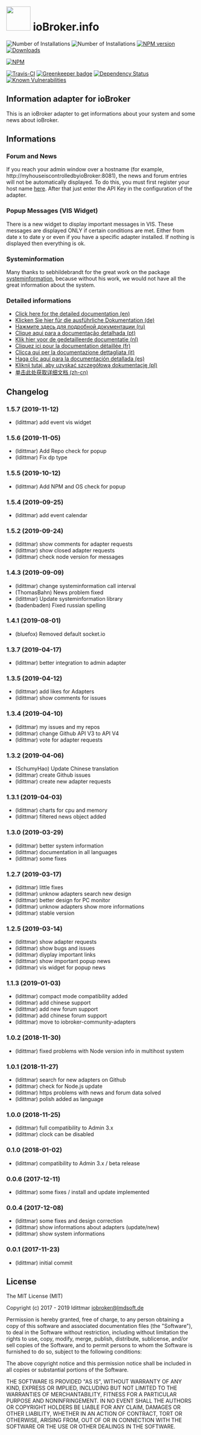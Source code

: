 <h1>
  <img src="https://github.com/iobroker-community-adapters/ioBroker.info/blob/master/admin/info.png" width="64"/>
  ioBroker.info
</h1>

![Number of Installations](http://iobroker.live/badges/info-installed.svg) 
![Number of Installations](http://iobroker.live/badges/info-stable.svg) 
[![NPM version](http://img.shields.io/npm/v/iobroker.info.svg)](https://www.npmjs.com/package/iobroker.info)
[![Downloads](https://img.shields.io/npm/dm/iobroker.info.svg)](https://www.npmjs.com/package/iobroker.info)

[![NPM](https://nodei.co/npm/iobroker.info.png?downloads=true)](https://nodei.co/npm/iobroker.info/)

[![Travis-CI](http://img.shields.io/travis/iobroker-community-adapters/ioBroker.info/master.svg)](https://travis-ci.org/iobroker-community-adapters/ioBroker.info)
[![Greenkeeper badge](https://badges.greenkeeper.io/iobroker-community-adapters/ioBroker.info.svg)](https://greenkeeper.io/)
[![Dependency Status](https://img.shields.io/david/iobroker-community-adapters/iobroker.info.svg)](https://david-dm.org/iobroker-community-adapters/iobroker.info)
[![Known Vulnerabilities](https://snyk.io/test/github/iobroker-community-adapters/ioBroker.info/badge.svg)](https://snyk.io/test/github/iobroker-community-adapters/ioBroker.info)

## Information adapter for ioBroker

This is an ioBroker adapter to get informations about your system and some news about ioBroker.

## Informations

### Forum and News
If you reach your admin window over a hostname (for example, http://myhouseiscontrolledbyioBroker:8081), the news and forum entries will not be automatically displayed. To do this, you must first register your host name [here](https://toolkit.sekando.com/docs/en/setup/hostnames).
After that just enter the API Key in the configuration of the adapter.

### Popup Messages (VIS Widget)
There is a new widget to display important messages in VIS. These messages are displayed ONLY if certain conditions are met. Either from date x to date y or even if you have a specific adapter installed. If nothing is displayed then everything is ok.

### Systeminformation
Many thanks to sebhildebrandt for the great work on the package [systeminformation](https://github.com/sebhildebrandt/systeminformation), because without his work, we would not have all the great information about the system.

### Detailed informations

* [Click here for the detailed documentation (en)](docs/en/info.md)
* [Klicken Sie hier für die ausführliche Dokumentation (de)](docs/de/info.md)
* [Нажмите здесь для подробной документации (ru)](docs/ru/info.md)
* [Clique aqui para a documentação detalhada (pt)](docs/pt/info.md)
* [Klik hier voor de gedetailleerde documentatie (nl)](docs/nl/info.md)
* [Cliquez ici pour la documentation détaillée (fr)](docs/fr/info.md)
* [Clicca qui per la documentazione dettagliata (it)](docs/it/info.md)
* [Haga clic aquí para la documentación detallada (es)](docs/es/info.md)
* [Kliknij tutaj, aby uzyskać szczegółową dokumentację (pl)](docs/pl/info.md)
* [单击此处获取详细文档 (zh-cn)](docs/zh-cn/info.md)

## Changelog
### 1.5.7 (2019-11-12)
* (ldittmar) add event vis widget

### 1.5.6 (2019-11-05)
* (ldittmar) Add Repo check for popup
* (ldittmar) Fix dp type

### 1.5.5 (2019-10-12)
* (ldittmar) Add NPM and OS check for popup

### 1.5.4 (2019-09-25)
* (ldittmar) add event calendar

### 1.5.2 (2019-09-24)
* (ldittmar) show comments for adapter requests
* (ldittmar) show closed adapter requests
* (ldittmar) check node version for messages

### 1.4.3 (2019-09-09)
* (ldittmar) change systeminformation call interval
* (ThomasBahn) News problem fixed
* (ldittmar) Update systeminformation library
* (badenbaden) Fixed russian spelling 

### 1.4.1 (2019-08-01)
* (bluefox) Removed default socket.io

### 1.3.7 (2019-04-17)
* (ldittmar) better integration to admin adapter

### 1.3.5 (2019-04-12)
* (ldittmar) add likes for Adapters
* (ldittmar) show comments for issues

### 1.3.4 (2019-04-10)
* (ldittmar) my issues and my repos
* (ldittmar) change Github API V3 to API V4
* (ldittmar) vote for adapter requests

### 1.3.2 (2019-04-06)
* (SchumyHao) Update Chinese translation
* (ldittmar) create Github issues
* (ldittmar) create new adapter requests

### 1.3.1 (2019-04-03)
* (ldittmar) charts for cpu and memory
* (ldittmar) filtered news object added

### 1.3.0 (2019-03-29)
* (ldittmar) better system information
* (ldittmar) documentation in all languages
* (ldittmar) some fixes

### 1.2.7 (2019-03-17)
* (ldittmar) little fixes
* (ldittmar) unknow adapters search new design
* (ldittmar) better design for PC monitor
* (ldittmar) unknow adapters show more informations
* (ldittmar) stable version

### 1.2.5 (2019-03-14)
* (ldittmar) show adapter requests
* (ldittmar) show bugs and issues
* (ldittmar) diyplay important links
* (ldittmar) show important popup news
* (ldittmar) vis widget for popup news

### 1.1.3 (2019-01-03)
* (ldittmar) compact mode compatibility added
* (ldittmar) add chinese support
* (ldittmar) add new forum support
* (ldittmar) add chinese forum support
* (ldittmar) move to iobroker-community-adapters

### 1.0.2 (2018-11-30)
* (ldittmar) fixed problems with Node version info in multihost system

### 1.0.1 (2018-11-27)
* (ldittmar) search for new adapters on Github
* (ldittmar) check for Node.js update
* (ldittmar) https problems with news and forum data solved
* (ldittmar) polish added as language

### 1.0.0 (2018-11-25)
* (ldittmar) full compatibility to Admin 3.x
* (ldittmar) clock can be disabled

### 0.1.0 (2018-01-02)
* (ldittmar) compatibility to Admin 3.x / beta release

### 0.0.6 (2017-12-11)
* (ldittmar) some fixes / install and update implemented

### 0.0.4 (2017-12-08)
* (ldittmar) some fixes and design correction
* (ldittmar) show informations about adapters (update/new)
* (ldittmar) show system informations

### 0.0.1 (2017-11-23)
* (ldittmar) initial commit

## License
The MIT License (MIT)

Copyright (c) 2017 - 2019 ldittmar <iobroker@lmdsoft.de>

Permission is hereby granted, free of charge, to any person obtaining a copy
of this software and associated documentation files (the "Software"), to deal
in the Software without restriction, including without limitation the rights
to use, copy, modify, merge, publish, distribute, sublicense, and/or sell
copies of the Software, and to permit persons to whom the Software is
furnished to do so, subject to the following conditions:

The above copyright notice and this permission notice shall be included in
all copies or substantial portions of the Software.

THE SOFTWARE IS PROVIDED "AS IS", WITHOUT WARRANTY OF ANY KIND, EXPRESS OR
IMPLIED, INCLUDING BUT NOT LIMITED TO THE WARRANTIES OF MERCHANTABILITY,
FITNESS FOR A PARTICULAR PURPOSE AND NONINFRINGEMENT. IN NO EVENT SHALL THE
AUTHORS OR COPYRIGHT HOLDERS BE LIABLE FOR ANY CLAIM, DAMAGES OR OTHER
LIABILITY, WHETHER IN AN ACTION OF CONTRACT, TORT OR OTHERWISE, ARISING FROM,
OUT OF OR IN CONNECTION WITH THE SOFTWARE OR THE USE OR OTHER DEALINGS IN
THE SOFTWARE.
